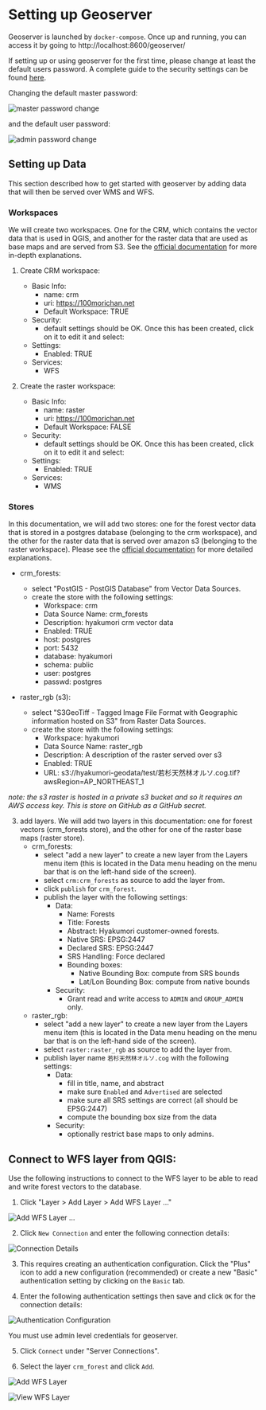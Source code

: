 # Setting up Geoserver

Geoserver is launched by `docker-compose`. Once up and running, you can 
 access it by going to http://localhost:8600/geoserver/

If setting up or using geoserver for the first time, please change at least the default users password.
 A complete guide to the security settings can be found [here](https://docs.geoserver.org/stable/en/user/security/webadmin/index.html).

Changing the default master password:

![master password change](img/pw-change-master.png)

and the default user password:

![admin password change](img/pw-change-user.png)

## Setting up Data

This section described how to get started with geoserver by adding data that will then be served over WMS and WFS.

### Workspaces

We will create two workspaces. One for the CRM, which contains the vector data
 that is used in QGIS, and another for the raster data that are used as base maps
 and are served from S3. See the [official documentation](https://docs.geoserver.org/stable/en/user/rest/workspaces.html)
 for more in-depth explanations.

1. Create CRM workspace:
    - Basic Info:
        - name: crm
        - uri: https://100morichan.net
        - Default Workspace: TRUE
    - Security:
        - default settings should be OK.
Once this has been created, click on it to edit it and select:
    - Settings:
        - Enabled: TRUE
    - Services:
        - WFS

2. Create the raster workspace:
    - Basic Info:
        - name: raster
        - uri: https://100morichan.net
        - Default Workspace: FALSE
    - Security:
        - default settings should be OK.
Once this has been created, click on it to edit it and select:
    - Settings:
        - Enabled: TRUE
    - Services:
        - WMS

### Stores

In this documentation, we will add two stores: one for the forest vector data that is
 stored in a postgres database (belonging to the crm workspace), 
 and the other for the raster data that is served over amazon s3 
 (belonging to the raster workspace). Please see the [official documentation](https://docs.geoserver.org/stable/en/user/data/webadmin/stores.html) 
 for more detailed explanations.

   * crm_forests:
        - select "PostGIS - PostGIS Database" from Vector Data Sources.
        - create the store with the following settings:
            - Workspace: crm
            - Data Source Name: crm_forests
            - Description: hyakumori crm vector data
            - Enabled: TRUE
            - host: postgres
            - port: 5432
            - database: hyakumori
            - schema: public
            - user: postgres
            - passwd: postgres

   * raster_rgb (s3):
        - select "S3GeoTiff - Tagged Image File Format with Geographic 
          information hosted on S3" from Raster Data Sources.
        - create the store with the following settings:
            - Workspace: hyakumori
            - Data Source Name: raster_rgb
            - Description: A description of the raster served over s3
            - Enabled: TRUE
            - URL: s3://hyakumori-geodata/test/若杉天然林オルソ.cog.tif?awsRegion=AP_NORTHEAST_1
    
_note: the s3 raster is hosted in a private s3 bucket and so it requires an AWS access key. This 
is store on GitHub as a GitHub secret._
    
3. add layers. We will add two layers in this documentation: one for 
   forest vectors (crm_forests store), and the other for one of the raster base maps 
   (raster store).
   * crm_forests:
        - select "add a new layer" to create a new layer from the Layers menu item 
          (this is located in the Data menu heading on the menu bar that is on 
          the left-hand side of the screen).
        - select `crm:crm_forests` as source to add the layer from.
        - click `publish` for `crm_forest`.
        - publish the layer with the following settings:
            - Data:
                - Name: Forests
                - Title: Forests
                - Abstract: Hyakumori customer-owned forests.
                - Native SRS: EPSG:2447
                - Declared SRS: EPSG:2447
                - SRS Handling: Force declared
                - Bounding boxes:
                    - Native Bounding Box: compute from SRS bounds
                    - Lat/Lon Bounding Box: compute from native bounds
            - Security:
                - Grant read and write access to `ADMIN` and `GROUP_ADMIN` only.
    * raster_rgb:
        - select "add a new layer" to create a new layer from the Layers menu item 
      (this is located in the Data menu heading on the menu bar that is on 
      the left-hand side of the screen).
        - select `raster:raster_rgb` as source to add the layer from.
        - publish layer name `若杉天然林オルソ.cog` with the following settings:
            - Data:
                - fill in title, name, and abstract
                - make sure `Enabled` and `Advertised` are selected
                - make sure all SRS settings are correct (all should be EPSG:2447)
                - compute the bounding box size from the data
            - Security:
                - optionally restrict base maps to only admins.
    

## Connect to WFS layer from QGIS:
Use the following instructions to connect to the WFS layer to be able
 to read and write forest vectors to the database.

1. Click "Layer > Add Layer > Add WFS Layer ..."

![Add WFS Layer ...](img/add-layer.png)

2. Click `New Connection` and enter the following connection details:

![Connection Details](img/connection.png)

3. This requires creating an authentication configuration. Click the "Plus" icon to 
   add a new configuration (recommended) or create a new "Basic" authentication setting 
   by clicking on the `Basic` tab.
   
4. Enter the following authentication settings then save and click `OK` for the connection details:

![Authentication Configuration](img/connection.png)

You must use admin level credentials for geoserver.

5. Click `Connect` under "Server Connections".

6. Select the layer `crm_forest` and click `Add`.

![Add WFS Layer](img/add-wfs.png)

![View WFS Layer](img/crm_forests.png)

